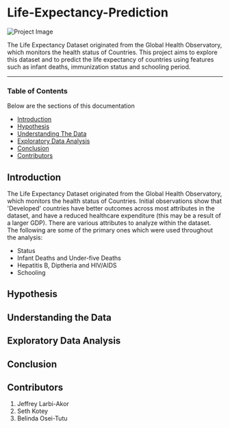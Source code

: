 # Life-Expectancy-Prediction
![Project Image](https://images.everydayhealth.com/images/healthy-living/us-life-expectancy-drops-722x406.jpg)

The Life Expectancy Dataset originated from the Global Health Observatory, which monitors the health status of Countries. This project aims to explore this dataset and to predict the life expectancy of countries using features such as infant deaths, immunization status and schooling period.

---

### Table of Contents
Below are the sections of this documentation

- [Introduction](#introduction)
- [Hypothesis](#hypothesis)
- [Understanding The Data](#understanding-the-data)
- [Exploratory Data Analysis](#exploratory-data-analysis)
- [Conclusion](#conclusion)
- [Contributors](#contributors)

## Introduction
The Life Expectancy Dataset originated from the Global Health Observatory, which monitors the health status of Countries. Initial observations show that 'Developed' countries have better outcomes across most attributes in the dataset, and have a reduced healthcare expenditure (this may be a result of a larger GDP). There are various attributes to analyze within the dataset. The following are some of the primary ones which were used throughout the analysis:
* Status
* Infant Deaths and Under-five Deaths
* Hepatitis B, Diptheria and HIV/AIDS
* Schooling

## Hypothesis


## Understanding the Data


## Exploratory Data Analysis


## Conclusion


## Contributors
1. Jeffrey Larbi-Akor
2. Seth Kotey
3. Belinda Osei-Tutu
